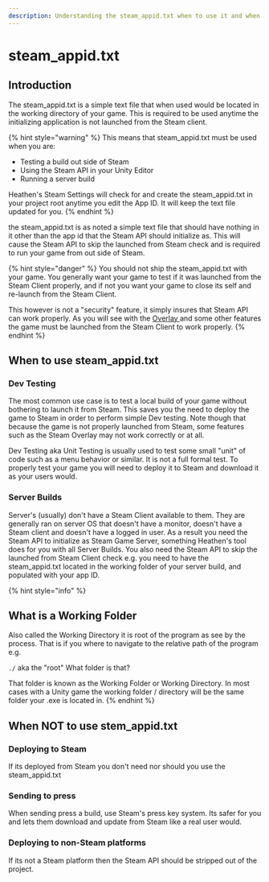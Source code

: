 ```yaml
---
description: Understanding the steam_appid.txt when to use it and when not to use it
---
```


# steam\_appid.txt

## Introduction

The steam\_appid.txt is a simple text file that when used would be located in the working directory of your game. This is required to be used anytime the initializing application is not launched from the Steam client.

{% hint style="warning" %}
This means that steam\_appid.txt must be used when you are:

* Testing a build out side of Steam
* Using the Steam API in your Unity Editor
* Running a server build

Heathen's Steam Settings will check for and create the steam\_appid.txt in your project root anytime you edit the App ID. It will keep the text file updated for you.
{% endhint %}

the steam\_appid.txt is as noted a simple text file that should have nothing in it other than the app id that the Steam API should initialize as. This will cause the Steam API to skip the launched from Steam check and is required to run your game from out side of Steam.

{% hint style="danger" %}
You should not ship the steam\_appid.txt with your game. You generally want your game to test if it was launched from the Steam Client properly, and if not you want your game to close its self and re-launch from the Steam Client.

This however is not a "security" feature, it simply insures that Steam API can work properly. As you will see with the [Overlay ](broken-reference)and some other features the game must be launched from the Steam Client to work properly.
{% endhint %}

## When to use steam\_appid.txt

### Dev Testing

The most common use case is to test a local build of your game without bothering to launch it from Steam. This saves you the need to deploy the game to Steam in order to perform simple Dev testing. Note though that because the game is not properly launched from Steam, some features such as the Steam Overlay may not work correctly or at all.&#x20;

Dev Testing aka Unit Testing is usually used to test some small "unit" of code such as a menu behavior or similar. It is not a full formal test. To properly test your game you will need to deploy it to Steam and download it as your users would.

### Server Builds

Server's (usually) don't have a Steam Client available to them. They are generally ran on server OS that doesn't have a monitor, doesn't have a Steam client and doesn't have a logged in user. As a result you need the Steam API to initialize as Steam Game Server,  something Heathen's tool does for you with all Server Builds. You also need the Steam API to skip the launched from Steam Client check e.g. you need to have the steam\_appid.txt located in the working folder of your server build, and populated with your app ID.

{% hint style="info" %}
## What is a Working Folder

Also called the Working Directory it is root of the program as see by the process. That is if you where to navigate to the relative path of the program e.g.&#x20;

`./` aka the "root" What folder is that?

That folder is known as the Working Folder or Working Directory. In most cases with a Unity game the working folder / directory will be the same folder your .exe is located in.
{% endhint %}

## When NOT to use stem\_appid.txt

### Deploying to Steam

If its deployed from Steam you don't need nor should you use the steam\_appid.txt

### Sending to press

When sending press a build, use Steam's press key system. Its safer for you and lets them download and update from Steam like a real user would.

### Deploying to non-Steam platforms

If its not a Steam platform then the Steam API should be stripped out of the project.

